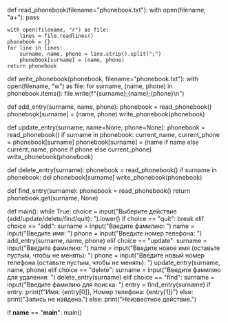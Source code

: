 def read_phonebook(filename="phonebook.txt"):
    with open(filename, "a+"):
        pass

    with open(filename, "r") as file:
        lines = file.readlines()
    phonebook = {}
    for line in lines:
        surname, name, phone = line.strip().split(";")
        phonebook[surname] = (name, phone)
    return phonebook


def write_phonebook(phonebook, filename="phonebook.txt"):
    with open(filename, "w") as file:
        for surname, (name, phone) in phonebook.items():
            file.write(f"{surname};{name};{phone}\n")


def add_entry(surname, name, phone):
    phonebook = read_phonebook()
    phonebook[surname] = (name, phone)
    write_phonebook(phonebook)


def update_entry(surname, name=None, phone=None):
    phonebook = read_phonebook()
    if surname in phonebook:
        current_name, current_phone = phonebook[surname]
        phonebook[surname] = (name if name else current_name, phone if phone else current_phone)
        write_phonebook(phonebook)


def delete_entry(surname):
    phonebook = read_phonebook()
    if surname in phonebook:
        del phonebook[surname]
        write_phonebook(phonebook)


def find_entry(surname):
    phonebook = read_phonebook()
    return phonebook.get(surname, None)


def main():
    while True:
        choice = input("Выберите действие (add/update/delete/find/quit): ").lower()
        if choice == "quit":
            break
        elif choice == "add":
            surname = input("Введите фамилию: ")
            name = input("Введите имя: ")
            phone = input("Введите номер телефона: ")
            add_entry(surname, name, phone)
        elif choice == "update":
            surname = input("Введите фамилию: ")
            name = input("Введите новое имя (оставьте пустым, чтобы не менять): ")
            phone = input("Введите новый номер телефона (оставьте пустым, чтобы не менять): ")
            update_entry(surname, name, phone)
        elif choice == "delete":
            surname = input("Введите фамилию для удаления: ")
            delete_entry(surname)
        elif choice == "find":
            surname = input("Введите фамилию для поиска: ")
            entry = find_entry(surname)
            if entry:
                print(f"Имя: {entry[0]}, Номер телефона: {entry[1]}")
            else:
                print("Запись не найдена.")
        else:
            print("Неизвестное действие.")


if __name__ == "__main__":
    main()
